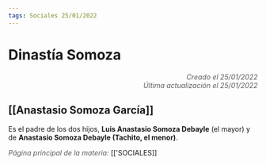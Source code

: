 ```yaml
---
tags: Sociales 25/01/2022
---
```


# Dinastía Somoza
<div style="text-align: right; opacity: 0.7; font-style: italic;">Creado el 25/01/2022</div>
<div style="text-align: right; opacity: 0.7; font-style: italic;">Última actualización el 25/01/2022</div>

## [[Anastasio Somoza García]]

Es el padre de los dos hijos, **Luis Anastasio Somoza Debayle** (el mayor) y de **Anastasio Somoza Debayle (Tachito, el menor)**.

<span style="opacity: 0.7; font-style: italic;">Página principal de la materia:</span> [['SOCIALES]]